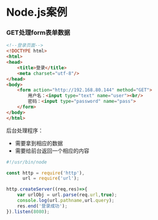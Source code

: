 # Node.js案例

### GET处理form表单数据

```html
<!--登录页面-->
<!DOCTYPE html>
<html>
<head>
	<title>登录</title>
	<meta charset="utf-8"/>
</head>
<body>
  	<form action="http://192.168.80.144" method="GET">
		用户名：<input type="text" name="user"><br/>
		密码：<input type="password" name="pass">
	</form>
</body>
</html>
```

后台处理程序：

+ 需要拿到相应的数据
+ 需要给前台返回一个相应的内容

```javascript
#!/usr/bin/node

const http = require('http'),
      url = require('url');

http.createServer((req,res)=>{
  	var urlObj = url.parse(req.url,true);
  	console.log(url.pathname,url.query);
  	res.end('登录成功');
}).listen(8080);
```

